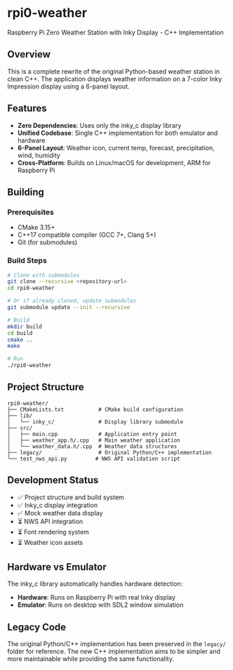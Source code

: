# rpi0-weather

Raspberry Pi Zero Weather Station with Inky Display - C++ Implementation

## Overview

This is a complete rewrite of the original Python-based weather station in clean C++. The application displays weather information on a 7-color Inky Impression display using a 6-panel layout.

## Features

- **Zero Dependencies**: Uses only the inky_c display library
- **Unified Codebase**: Single C++ implementation for both emulator and hardware
- **6-Panel Layout**: Weather icon, current temp, forecast, precipitation, wind, humidity
- **Cross-Platform**: Builds on Linux/macOS for development, ARM for Raspberry Pi

## Building

### Prerequisites
- CMake 3.15+
- C++17 compatible compiler (GCC 7+, Clang 5+)
- Git (for submodules)

### Build Steps
```bash
# Clone with submodules
git clone --recursive <repository-url>
cd rpi0-weather

# Or if already cloned, update submodules
git submodule update --init --recursive

# Build
mkdir build
cd build
cmake ..
make

# Run
./rpi0-weather
```

## Project Structure

```
rpi0-weather/
├── CMakeLists.txt           # CMake build configuration
├── lib/
│   └── inky_c/              # Display library submodule
├── src/
│   ├── main.cpp             # Application entry point
│   ├── weather_app.h/.cpp   # Main weather application
│   └── weather_data.h/.cpp  # Weather data structures
├── legacy/                  # Original Python/C++ implementation
└── test_nws_api.py         # NWS API validation script
```

## Development Status

- ✅ Project structure and build system
- ✅ Inky_c display integration
- ✅ Mock weather data display
- ⏳ NWS API integration
- ⏳ Font rendering system
- ⏳ Weather icon assets

## Hardware vs Emulator

The inky_c library automatically handles hardware detection:
- **Hardware**: Runs on Raspberry Pi with real Inky display
- **Emulator**: Runs on desktop with SDL2 window simulation

## Legacy Code

The original Python/C++ implementation has been preserved in the `legacy/` folder for reference. The new C++ implementation aims to be simpler and more maintainable while providing the same functionality.